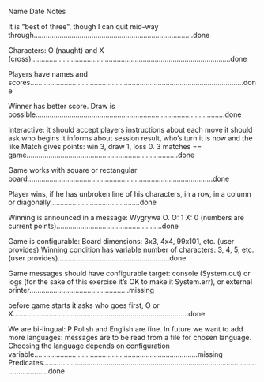 Name					 								Date				Notes						


It is "best of three", though I can quit mid-way through................................................................................done

Characters: O (naught) and X (cross)....................................................................................................done

Players have names and scores...........................................................................................................done

Winner has better score. Draw is possible...............................................................................................done

Interactive: 
it should accept players instructions about each move
it should ask who begins
it informs about session result, who’s turn it is now and the like
Match gives points: win 3, draw 1, loss 0. 3 matches == game............................................................................done

Game works with square or rectangular board.............................................................................................done

Player wins, if he has unbroken line of his characters, in a row, in a column or diagonally.............................................done

Winning is announced in a message: Wygrywa O. O: 1 X: 0 (numbers are current points).....................................................done

Game is configurable:
Board dimensions: 3x3, 4x4, 99x101, etc. (user provides)
Winning condition has variable number of characters: 3, 4, 5, etc. (user provides)........................................................done

Game messages should have configurable target: console (System.out) or 
logs (for the sake of this exercise it’s OK to make it System.err), or external printer..................................................missing 

before game starts it asks who goes first, O or X........................................................................................done

We are bi-lingual: P Polish and English are fine. In future we want to add more languages: 
messages are to be read from a file for chosen language. 
Choosing the language depends on configuration variable..................................................................................missing
Predicates...............................................................................................................................done

